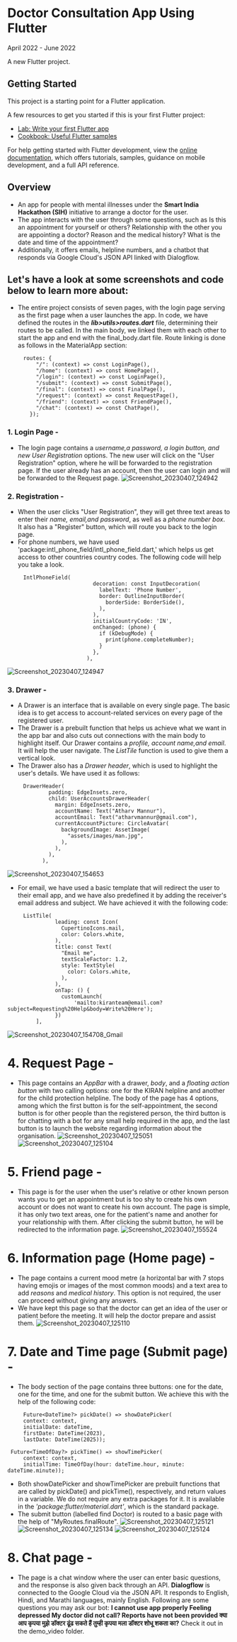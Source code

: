# Doctor Consultation App Using Flutter
April 2022 - June 2022

A new Flutter project.

## Getting Started

This project is a starting point for a Flutter application.

A few resources to get you started if this is your first Flutter project:

- [Lab: Write your first Flutter app](https://docs.flutter.dev/get-started/codelab)
- [Cookbook: Useful Flutter samples](https://docs.flutter.dev/cookbook)

For help getting started with Flutter development, view the
[online documentation](https://docs.flutter.dev/), which offers tutorials,
samples, guidance on mobile development, and a full API reference.


## Overview
* An app for people with mental illnesses under the **Smart India Hackathon (SIH)** initiative to arrange a doctor for the user.
* The app interacts with the user through some questions, such as Is this an appointment for yourself or others? Relationship with the other you are appointing a doctor? Reason and the medical history? What is the date and time of the appointment?
* Additionally, it offers emails, helpline numbers, and a chatbot that responds via Google Cloud's JSON API linked with Dialogflow.

## Let's have a look at some screenshots and code below to learn more about:
* The entire project consists of seven pages, with the login page serving as the first page when a user launches the app. In code, we have defined the routes in the **_lib>utils>routes.dart_** file, determining their routes to be called. In the main body, we linked them with each other to start the app and end with the final_body.dart file. Route linking is done as follows in the MaterialApp section:
 ```
      routes: {
          "/": (context) => const LoginPage(),
          "/home": (context) => const HomePage(),
          "/login": (context) => const LoginPage(),
          "/submit": (context) => const SubmitPage(),
          "/final": (context) => const FinalPage(),
          "/request": (context) => const RequestPage(),
          "/friend": (context) => const FriendPage(),
          "/chat": (context) => const ChatPage(),
        });
```
### 1. Login Page -
* The login page contains a *username,a password, a login button, and new User Registration* options. The new user will click on the "User Registration" option, where he will be forwarded to the registration page. If the user already has an account, then the user can login and will be forwarded to the Request page.
![Screenshot_20230407_124942](https://user-images.githubusercontent.com/112277897/230567484-2ae0ec90-cd37-4ccd-9881-207fb0ef80cb.jpg)

### 2. Registration -
* When the user clicks "User Registration", they will get three text areas to enter their *name, email,and password*, as well as a *phone number box*. It also has a "Register" button, which will route you back to the login page.
* For phone numbers, we have used 'package:intl_phone_field/intl_phone_field.dart,' which helps us get access to other countries country codes. The following code will help you take a look.
 ```
      IntlPhoneField(
                            decoration: const InputDecoration(
                              labelText: 'Phone Number',
                              border: OutlineInputBorder(
                                borderSide: BorderSide(),
                              ),
                            ),
                            initialCountryCode: 'IN',
                            onChanged: (phone) {
                              if (kDebugMode) {
                                print(phone.completeNumber);
                              }
                            },
                          ),
```
![Screenshot_20230407_124947](https://user-images.githubusercontent.com/112277897/230569003-c525b901-b752-4050-ae9b-0ebfbbd456d9.jpg)

### 3. Drawer -
* A Drawer is an interface that is available on every single page. The basic idea is to get access to account-related services on every page of the registered user.
* The Drawer is a prebuilt function that helps us achieve what we want in the app bar and also cuts out connections with the main body to highlight itself. Our Drawer contains a *profile, account name,and email*. It will help the user navigate. The *ListTile* function is used to give them a vertical look.
* The Drawer also has a *Drawer header*, which is used to highlight the user's details. We have used it as follows:
 ```
      DrawerHeader(
              padding: EdgeInsets.zero,
              child: UserAccountsDrawerHeader(
                margin: EdgeInsets.zero,
                accountName: Text("Atharv Mannur"),
                accountEmail: Text("atharvmannur@gmail.com"),
                currentAccountPicture: CircleAvatar(
                  backgroundImage: AssetImage(
                    "assets/images/man.jpg",
                  ),
                ),
              ),
            ),
```
![Screenshot_20230407_154653](https://user-images.githubusercontent.com/112277897/230592746-0a36a307-3d20-4655-a50a-52cefa4e91f5.jpg)
* For email, we have used a basic template that will redirect the user to their email app, and we have also predefined it by adding the receiver's email address and subject. We have achieved it with the following code:
 ```
      ListTile(
                leading: const Icon(
                  CupertinoIcons.mail,
                  color: Colors.white,
                ),
                title: const Text(
                  "Email me",
                  textScaleFactor: 1.2,
                  style: TextStyle(
                    color: Colors.white,
                  ),
                ),
                onTap: () {
                  customLaunch(
                      'mailto:kiranteam@email.com?subject=Requesting%20Help&body=Write%20Here');
                })
          ],
```
![Screenshot_20230407_154708_Gmail](https://user-images.githubusercontent.com/112277897/230592754-fe4d6c75-81fd-4f36-befa-468b79fc62f0.jpg)


# 4. Request Page -
* This page contains an *AppBar* with a drawer, *body*, and a *floating action button* with two calling options: one for the KIRAN helpline and another for the child protection helpline. The body of the page has 4 options, among which the first button is for the self-appointment, the second button is for other people than the registered person, the third button is for chatting with a bot for any small help required in the app, and the last button is to launch the website regarding information about the organisation.
![Screenshot_20230407_125051](https://user-images.githubusercontent.com/112277897/230569743-a5ecb97a-777e-4bcf-93fc-84918e469e8c.jpg)
![Screenshot_20230407_125104](https://user-images.githubusercontent.com/112277897/230569778-3a72070d-aa78-4dc1-bc03-9f22bcc7bdd8.jpg)

# 5. Friend page -
* This page is for the user when the user's relative or other known person wants you to get an appointment but is too shy to create his own account or does not want to create his own account. The page is simple, it has only two text areas, one for the patient's name and another for your relationship with them. After clicking the submit button, he will be redirected to the information page.
![Screenshot_20230407_155524](https://user-images.githubusercontent.com/112277897/230593141-5c60b356-c243-4c8e-9c3a-d12599042c6a.jpg)

# 6. Information page (Home page) -
* The page contains a current mood metre (a horizontal bar with 7 stops having emojis or images of the most common moods) and a text area to add *reasons* and *medical history*. This option is not required, the user can proceed without giving any answers.
* We have kept this page so that the doctor can get an idea of the user or patient before the meeting. It will help the doctor prepare and assist them.
![Screenshot_20230407_125110](https://user-images.githubusercontent.com/112277897/230594334-f6b240c3-18ac-4a04-b762-65289b771653.jpg)

# 7. Date and Time page (Submit page) -
* The body section of the page contains three buttons: one for the date, one for the time, and one for the submit button. We achieve this with the help of the following code:
 ```
      Future<DateTime?> pickDate() => showDatePicker(
      context: context,
      initialDate: dateTime,
      firstDate: DateTime(2023),
      lastDate: DateTime(2025));

  Future<TimeOfDay?> pickTime() => showTimePicker(
      context: context,
      initialTime: TimeOfDay(hour: dateTime.hour, minute: dateTime.minute));
```
* Both showDatePicker and showTimePicker are prebuilt functions that are called by pickDate() and pickTime(), respectively, and return values in a variable. We do not require any extra packages for it. It is available in the *'package:flutter/material.dart'*, which is the standard package.
* The submit button (labelled find Doctor) is routed to a basic page with the help of "MyRoutes.finalRoute".
![Screenshot_20230407_125121](https://user-images.githubusercontent.com/112277897/230595895-06633389-3b81-453a-9405-9dd03b367e4d.jpg)
![Screenshot_20230407_125134](https://user-images.githubusercontent.com/112277897/230595891-47d48eae-b232-4fca-ba57-e9ade4722dfb.jpg)
![Screenshot_20230407_125124](https://user-images.githubusercontent.com/112277897/230595900-6dc58042-8283-4506-a57d-171f84f9df46.jpg)

# 8. Chat page -
* The page is a chat window where the user can enter basic questions, and the response is also given back through an API. **Dialogflow** is connected to the Google Cloud via the JSON API. It responds to English, Hindi, and Marathi languages, mainly English. Following are some questions you may ask our bot: **I cannot use app properly
Feeling depressed 
My doctor did not call?
Reports have not been provided
क्या आप कृपया मुझे डॉक्टर ढूंढ सकते हैं
तुम्ही कृपया मला डॉक्टर शोधू शकता का?** 
Check it out in the demo_video folder.
